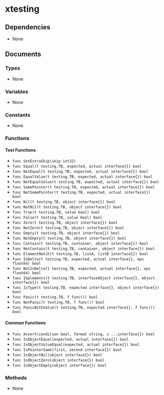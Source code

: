 # xtesting

## Dependencies

+ None

## Documents

### Types

+ None

### Variables

+ None

### Constants

+ None

### Functions

#### Test Functions

+ `func SetExtraSkip(skip int32)`
+ `func Equal(t testing.TB, expected, actual interface{}) bool`
+ `func NotEqual(t testing.TB, expected, actual interface{}) bool`
+ `func EqualValue(t testing.TB, expected, actual interface{}) bool`
+ `func NotEqualValue(t testing.TB, expected, actual interface{}) bool`
+ `func SamePointer(t testing.TB, expected, actual interface{}) bool`
+ `func NotSamePointer(t testing.TB, expected, actual interface{}) bool`
+ `func Nil(t testing.TB, object interface{}) bool`
+ `func NotNil(t testing.TB, object interface{}) bool`
+ `func True(t testing.TB, value bool) bool`
+ `func False(t testing.TB, value bool) bool`
+ `func Zero(t testing.TB, object interface{}) bool`
+ `func NotZero(t testing.TB, object interface{}) bool`
+ `func Empty(t testing.TB, object interface{}) bool`
+ `func NotEmpty(t testing.TB, object interface{}) bool`
+ `func Contain(t testing.TB, container, object interface{}) bool`
+ `func NotContain(t testing.TB, container, object interface{}) bool`
+ `func ElementMatch(t testing.TB, listA, listB interface{}) bool`
+ `func InDelta(t testing.TB, expected, actual interface{}, eps float64) bool`
+ `func NotInDelta(t testing.TB, expected, actual interface{}, eps float64) bool`
+ `func Implements(t testing.TB, interfaceObject interface{}, object interface{}) bool`
+ `func IsType(t testing.TB, expected interface{}, object interface{}) bool`
+ `func Panic(t testing.TB, f func()) bool`
+ `func NotPanic(t testing.TB, f func()) bool`
+ `func PanicWithValue(t testing.TB, expected interface{}, f func()) bool`

#### Common Functions

+ `func Assert(condition bool, format string, v ...interface{}) bool`
+ `func IsObjectEqual(expected, actual interface{}) bool`
+ `func IsObjectValueEqual(expected, actual interface{}) bool`
+ `func IsPointerSame(first, second interface{}) bool`
+ `func IsObjectNil(object interface{}) bool`
+ `func IsObjectZero(object interface{}) bool`
+ `func IsObjectEmpty(object interface{}) bool`

### Methods

+ None
